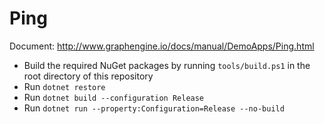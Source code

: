 # Ping

Document: http://www.graphengine.io/docs/manual/DemoApps/Ping.html

- Build the required NuGet packages by running `tools/build.ps1` in the root directory of this repository
- Run `dotnet restore`
- Run `dotnet build --configuration Release`
- Run `dotnet run --property:Configuration=Release --no-build`

